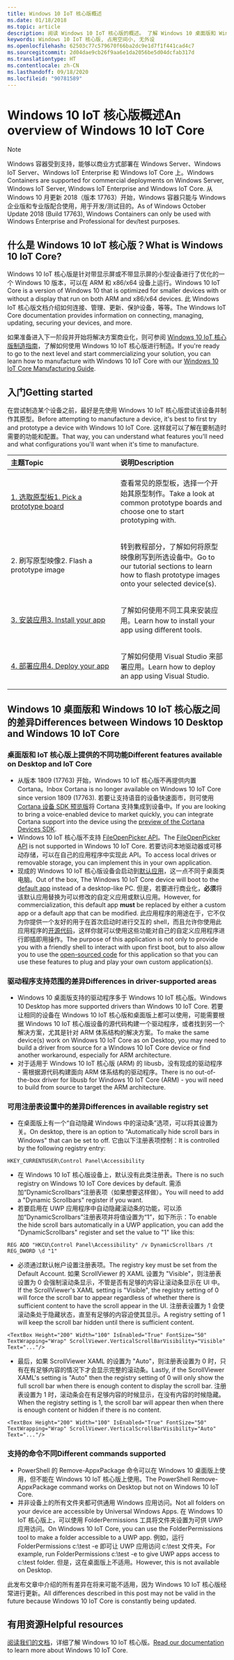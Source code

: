 ```yaml
---
title: Windows 10 IoT 核心版概述
ms.date: 01/18/2018
ms.topic: article
description: 阅读 Windows 10 IoT 核心版的概述。 了解 Windows 10 桌面版和 Windows 10 IoT 核心版之间的差异。
keywords: Windows 10 IoT 核心版, 占用空间小, 无外设
ms.openlocfilehash: 62503c77c579670f66ba2dc9e1d7f1f441cad4c7
ms.sourcegitcommit: 2d04dae9cb26f9aa6e1da2056be5d04dcfab317d
ms.translationtype: HT
ms.contentlocale: zh-CN
ms.lasthandoff: 09/18/2020
ms.locfileid: "90781589"
---
```

# <a name="an-overview-of-windows-10-iot-core"></a><span data-ttu-id="f8bba-105">Windows 10 IoT 核心版概述</span><span class="sxs-lookup"><span data-stu-id="f8bba-105">An overview of Windows 10 IoT Core</span></span>

> [!NOTE]
> <span data-ttu-id="f8bba-106">Windows 容器受到支持，能够以商业方式部署在 Windows Server、Windows IoT Server、Windows IoT Enterprise 和 Windows IoT Core 上。</span><span class="sxs-lookup"><span data-stu-id="f8bba-106">Windows Containers are supported for commercial deployments on Windows Server, Windows IoT Server, Windows IoT Enterprise and Windows IoT Core.</span></span>  <span data-ttu-id="f8bba-107">从 Windows 10 月更新 2018（版本 17763）开始，Windows 容器只能与 Windows 企业版和专业版配合使用，用于开发/测试目的。</span><span class="sxs-lookup"><span data-stu-id="f8bba-107">As of Windows October Update 2018 (Build 17763), Windows Containers can only be used with Windows Enterprise and Professional for dev/test purposes.</span></span>

## <a name="what-is-windows-10-iot-core"></a><span data-ttu-id="f8bba-108">什么是 Windows 10 IoT 核心版？</span><span class="sxs-lookup"><span data-stu-id="f8bba-108">What is Windows 10 IoT Core?</span></span>
<span data-ttu-id="f8bba-109">Windows 10 IoT 核心版是针对带显示屏或不带显示屏的小型设备进行了优化的一个 Windows 10 版本，可以在 ARM 和 x86/x64 设备上运行。</span><span class="sxs-lookup"><span data-stu-id="f8bba-109">Windows 10 IoT Core is a version of Windows 10 that is optimized for smaller devices with or without a display that run on both ARM and x86/x64 devices.</span></span> <span data-ttu-id="f8bba-110">此 Windows IoT 核心版文档介绍如何连接、管理、更新、保护设备，等等。</span><span class="sxs-lookup"><span data-stu-id="f8bba-110">The Windows IoT Core documentation provides information on connecting, managing, updating, securing your devices, and more.</span></span> 

<span data-ttu-id="f8bba-111">如果准备进入下一阶段并开始将解决方案商业化，则可参阅 [Windows 10 IoT 核心版制造指南](https://docs.microsoft.com/windows-hardware/manufacture/iot/iot-core-manufacturing-guide)，了解如何使用 Windows 10 IoT 核心版进行制造。</span><span class="sxs-lookup"><span data-stu-id="f8bba-111">If you're ready to go to the next level and start commercializing your solution, you can learn how to manufacture with Windows 10 IoT Core with our [Windows 10 IoT Core Manufacturing Guide](https://docs.microsoft.com/windows-hardware/manufacture/iot/iot-core-manufacturing-guide).</span></span> 

## <a name="getting-started"></a><span data-ttu-id="f8bba-112">入门</span><span class="sxs-lookup"><span data-stu-id="f8bba-112">Getting started</span></span>

<span data-ttu-id="f8bba-113">在尝试制造某个设备之前，最好是先使用 Windows 10 IoT 核心版尝试该设备并制作其原型。</span><span class="sxs-lookup"><span data-stu-id="f8bba-113">Before attempting to manufacture a device, it's best to first try and prototype a device with Windows 10 IoT Core.</span></span> <span data-ttu-id="f8bba-114">这样就可以了解在要制造时需要的功能和配置。</span><span class="sxs-lookup"><span data-stu-id="f8bba-114">That way, you can understand what features you'll need and what configurations you'll want when it's time to manufacture.</span></span>

<table>  
<span data-ttu-id="f8bba-115"><colgroup> <col width="50%" /> <col width="50%" /> </colgroup>  
</span><span class="sxs-lookup"><span data-stu-id="f8bba-115"><colgroup> <col width="50%" /> <col width="50%" /> </colgroup>  
</span></span><thead>  
<tr class="header">  
<th align="left"><span data-ttu-id="f8bba-116">主题</span><span class="sxs-lookup"><span data-stu-id="f8bba-116">Topic</span></span></th>
<th align="left"><span data-ttu-id="f8bba-117">说明</span><span class="sxs-lookup"><span data-stu-id="f8bba-117">Description</span></span></th>
</tr>
</thead>
<tbody>

<tr class="odd">
<td align="left"><p><span data-ttu-id="f8bba-118"><a href="https://docs.microsoft.com/windows/iot-core/tutorials/quickstarter/PrototypeBoards"
>1. 选取原型板</a></span><span class="sxs-lookup"><span data-stu-id="f8bba-118"><a href="https://docs.microsoft.com/windows/iot-core/tutorials/quickstarter/PrototypeBoards"
>1. Pick a prototype board</a></span></span></p></td>
<td align="left"><p><span data-ttu-id="f8bba-119">查看常见的原型板，选择一个开始其原型制作。</span><span class="sxs-lookup"><span data-stu-id="f8bba-119">Take a look at common prototype boards and choose one to start prototyping with.</span></span></p></td>
</tr>

<tr class="odd">
<td align="left"><p><span data-ttu-id="f8bba-120">2. 刷写原型映像</span><span class="sxs-lookup"><span data-stu-id="f8bba-120">2. Flash a prototype image</span></span></p></td>
<td align="left"><p><span data-ttu-id="f8bba-121">转到教程部分，了解如何将原型映像刷写到所选设备中。</span><span class="sxs-lookup"><span data-stu-id="f8bba-121">Go to our tutorial sections to learn how to flash prototype images onto your selected device(s).</span></span> </p></td>
</tr>

<tr class="odd">
<td align="left"><p><span data-ttu-id="f8bba-122"><a href="https://docs.microsoft.com/windows/iot-core/develop-your-app/appinstaller">3. 安装应用</a></span><span class="sxs-lookup"><span data-stu-id="f8bba-122"><a href="https://docs.microsoft.com/windows/iot-core/develop-your-app/appinstaller">3. Install your app</a></span></span></p></td>
<td align="left"><p><span data-ttu-id="f8bba-123">了解如何使用不同工具来安装应用。</span><span class="sxs-lookup"><span data-stu-id="f8bba-123">Learn how to install your app using different tools.</span></span></p></td>
</tr>

<tr class="odd">
<td align="left"><p><span data-ttu-id="f8bba-124"><a href="https://docs.microsoft.com/windows/iot-core/develop-your-app/appdeployment">4. 部署应用</a></span><span class="sxs-lookup"><span data-stu-id="f8bba-124"><a href="https://docs.microsoft.com/windows/iot-core/develop-your-app/appdeployment">4. Deploy your app</a></span></span></p></td>
<td align="left"><p><span data-ttu-id="f8bba-125">了解如何使用 Visual Studio 来部署应用。</span><span class="sxs-lookup"><span data-stu-id="f8bba-125">Learn how to deploy an app using Visual Studio.</span></span></p></td>
</tr>

</tbody>
</table>

## <a name="differences-between-windows-10-desktop-and-windows-10-iot-core"></a><span data-ttu-id="f8bba-126">Windows 10 桌面版和 Windows 10 IoT 核心版之间的差异</span><span class="sxs-lookup"><span data-stu-id="f8bba-126">Differences between Windows 10 Desktop and Windows 10 IoT Core</span></span>

### <a name="different-features-available-on-desktop-and-iot-core"></a><span data-ttu-id="f8bba-127">桌面版和 IoT 核心版上提供的不同功能</span><span class="sxs-lookup"><span data-stu-id="f8bba-127">Different features available on Desktop and IoT Core</span></span>

* <span data-ttu-id="f8bba-128">从版本 1809 (17763) 开始，Windows 10 IoT 核心版不再提供内置 Cortana。</span><span class="sxs-lookup"><span data-stu-id="f8bba-128">Inbox Cortana is no longer available on Windows 10 IoT Core since version 1809 (17763).</span></span> <span data-ttu-id="f8bba-129">若要让支持语音的设备快速面市，则可使用 [Cortana 设备 SDK 预览版](https://developer.microsoft.com/cortana/devices)将 Cortana 支持集成到设备中。</span><span class="sxs-lookup"><span data-stu-id="f8bba-129">If you are looking to bring a voice-enabled device to market quickly, you can integrate Cortana support into the device using the [preview of the Cortana Devices SDK](https://developer.microsoft.com/cortana/devices).</span></span>
* <span data-ttu-id="f8bba-130">Windows 10 IoT 核心版不支持 [FileOpenPicker API](https://docs.microsoft.com/uwp/api/windows.storage.pickers.fileopenpicker)。</span><span class="sxs-lookup"><span data-stu-id="f8bba-130">The [FileOpenPicker API](https://docs.microsoft.com/uwp/api/windows.storage.pickers.fileopenpicker) is not supported in Windows 10 IoT Core.</span></span> <span data-ttu-id="f8bba-131">若要访问本地驱动器或可移动存储，可以在自己的应用程序中实现此 API。</span><span class="sxs-lookup"><span data-stu-id="f8bba-131">To access local drives or removable storage, you can implement this in your own application.</span></span>
* <span data-ttu-id="f8bba-132">现成的 Windows 10 IoT 核心版设备会启动到[默认应用](https://docs.microsoft.com/windows/iot-core/develop-your-app/iotcoredefaultapp)，这一点不同于桌面类电脑。</span><span class="sxs-lookup"><span data-stu-id="f8bba-132">Out of the box, The Windows 10 IoT Core device will boot to the [default app](https://docs.microsoft.com/windows/iot-core/develop-your-app/iotcoredefaultapp) instead of a desktop-like PC.</span></span> <span data-ttu-id="f8bba-133">但是，若要进行商业化，**必须**将该默认应用替换为可以修改的自定义应用或默认应用。</span><span class="sxs-lookup"><span data-stu-id="f8bba-133">However, for commercialization, this default app **must** be replaced by either a custom app or a default app that can be modified.</span></span> <span data-ttu-id="f8bba-134">此应用程序的用途在于，它不仅为你提供一个友好的用于在首次启动时进行交互的 shell，而且允许你使用此应用程序的[开源代码](https://github.com/Microsoft/Windows-iotcore-samples/tree/master/Samples/IoTCoreDefaultApp)，这样你就可以使用这些功能对自己的自定义应用程序进行即插即用操作。</span><span class="sxs-lookup"><span data-stu-id="f8bba-134">The purpose of this application is not only to provide you with a friendly shell to interact with upon first boot, but to also allow you to use the [open-sourced code](https://github.com/Microsoft/Windows-iotcore-samples/tree/master/Samples/IoTCoreDefaultApp) for this application so that you can use these features to plug and play your own custom application(s).</span></span>

### <a name="differences-in-driver-supported-areas"></a><span data-ttu-id="f8bba-135">驱动程序支持范围的差异</span><span class="sxs-lookup"><span data-stu-id="f8bba-135">Differences in driver-supported areas</span></span>

* <span data-ttu-id="f8bba-136">Windows 10 桌面版支持的驱动程序多于 Windows 10 IoT 核心版。</span><span class="sxs-lookup"><span data-stu-id="f8bba-136">Windows 10 Desktop has more supported drivers than Windows 10 IoT Core.</span></span> <span data-ttu-id="f8bba-137">若要让相同的设备在 Windows 10 IoT 核心版和桌面版上都可以使用，可能需要根据 Windows 10 IoT 核心版设备的源代码构建一个驱动程序，或者找到另一个解决方案，尤其是针对 ARM 体系结构的解决方案。</span><span class="sxs-lookup"><span data-stu-id="f8bba-137">To make the same device(s) work on Windows 10 IoT Core as on Desktop, you may need to build a driver from source for a Windows 10 IoT Core device or find another workaround, especially for ARM architecture.</span></span>
* <span data-ttu-id="f8bba-138">对于适用于 Windows 10 IoT 核心版 (ARM) 的 libusb，没有现成的驱动程序 - 需根据源代码构建面向 ARM 体系结构的驱动程序。</span><span class="sxs-lookup"><span data-stu-id="f8bba-138">There is no out-of-the-box driver for libusb for Windows 10 IoT Core (ARM) - you will need to build from source to target the ARM architecture.</span></span>

### <a name="differences-in-available-registry-set"></a><span data-ttu-id="f8bba-139">可用注册表设置中的差异</span><span class="sxs-lookup"><span data-stu-id="f8bba-139">Differences in available registry set</span></span>

* <span data-ttu-id="f8bba-140">在桌面版上有一个“自动隐藏 Windows 中的滚动条”选项，可以将其设置为关。</span><span class="sxs-lookup"><span data-stu-id="f8bba-140">On desktop, there is an option to "Automatically hide scroll bars in Windows" that can be set to off.</span></span> <span data-ttu-id="f8bba-141">它由以下注册表项控制：</span><span class="sxs-lookup"><span data-stu-id="f8bba-141">It is controlled by the following registry entry:</span></span> 

```
HKEY_CURRENTUSER\Control Panel\Accessibility
```

* <span data-ttu-id="f8bba-142">在 Windows 10 IoT 核心版设备上，默认没有此类注册表。</span><span class="sxs-lookup"><span data-stu-id="f8bba-142">There is no such registry on Windows 10 IoT Core devices by default.</span></span> <span data-ttu-id="f8bba-143">需添加“DynamicScrollbars”注册表项（如果想要这样做）。</span><span class="sxs-lookup"><span data-stu-id="f8bba-143">You will need to add a "Dynamic Scrollbars" register if you want.</span></span>
* <span data-ttu-id="f8bba-144">若要启用在 UWP 应用程序中自动隐藏滚动条的功能，可以添加“DynamicScrollbars”注册表项并将值设置为“1”，如下所示：</span><span class="sxs-lookup"><span data-stu-id="f8bba-144">To enable the hide scroll bars automatically in a UWP application, you can add the "DynamicScrollbars" register and set the value to "1" like this:</span></span>

```
REG ADD "HKCU\Control Panel\Accessibility" /v DynamicScrollbars /t REG_DWORD \d "1"
```

* <span data-ttu-id="f8bba-145">必须通过默认帐户设置注册表项。</span><span class="sxs-lookup"><span data-stu-id="f8bba-145">The registry key must be set from the Default Account.</span></span> <span data-ttu-id="f8bba-146">如果 ScrollViewer 的 XAML 设置为 "Visible"，则注册表设置为 0 会强制滚动条显示，不管是否有足够的内容让滚动条显示在 UI 中。</span><span class="sxs-lookup"><span data-stu-id="f8bba-146">If the ScrollViewer's XAML setting is "Visible", the registry setting of 0 will force the scroll bar to appear regardless of whether there is sufficient content to have the scroll appear in the UI.</span></span> <span data-ttu-id="f8bba-147">注册表设置为 1 会使滚动条处于隐藏状态，直至有足够的内容迫使其显示。</span><span class="sxs-lookup"><span data-stu-id="f8bba-147">A registry setting of 1 will keep the scroll bar hidden until there is sufficient content.</span></span>

```
<TextBox Height="200" Width="100" IsEnabled="True" FontSize="50" TextWrapping="Wrap" ScrollViewer.VerticalScrollBarVisibility="Visible" Text="..."/>
```

* <span data-ttu-id="f8bba-148">最后，如果 ScrollViewer XAML 的设置为 "Auto"，则注册表设置为 0 时，只有在有足够内容的情况下才会显示完整的滚动条。</span><span class="sxs-lookup"><span data-stu-id="f8bba-148">Lastly, if the ScrollViewer XAML's setting is "Auto" then the registry setting of 0 will only show the full scroll bar when there is enough content to display the scroll bar.</span></span> <span data-ttu-id="f8bba-149">注册表设置为 1 时，滚动条会在有足够内容的时候显示，在没有内容的时候隐藏。</span><span class="sxs-lookup"><span data-stu-id="f8bba-149">When the registry setting is 1, the scroll bar will appear then when there is enough content or hidden if there is no content.</span></span>

```
<TextBox Height="200" Width="100" IsEnabled="True" FontSize="50" TextWrapping="Wrap" ScrollViewer.VerticalScrollBarVisibility="Auto" Text="..."/>
```

### <a name="different-commands-supported"></a><span data-ttu-id="f8bba-150">支持的命令不同</span><span class="sxs-lookup"><span data-stu-id="f8bba-150">Different commands supported</span></span>

* <span data-ttu-id="f8bba-151">PowerShell 的 Remove-AppxPackage 命令可以在 Windows 10 桌面版上使用，但不能在 Windows 10 IoT 核心版上使用。</span><span class="sxs-lookup"><span data-stu-id="f8bba-151">The PowerShell Remove-AppxPackage command works on Desktop but not on Windows 10 IoT Core.</span></span>
* <span data-ttu-id="f8bba-152">并非设备上的所有文件夹都可供通用 Windows 应用访问。</span><span class="sxs-lookup"><span data-stu-id="f8bba-152">Not all folders on your device are accessible by Universal Windows Apps.</span></span> <span data-ttu-id="f8bba-153">在 Windows 10 IoT 核心版上，可以使用 FolderPermissions 工具将文件夹设置为可供 UWP 应用访问。</span><span class="sxs-lookup"><span data-stu-id="f8bba-153">On Windows 10 IoT Core, you can use the FolderPermissions tool to make a folder accessible to a UWP app.</span></span> <span data-ttu-id="f8bba-154">例如，运行 FolderPermissions c:\test -e 即可让 UWP 应用访问 c:\test 文件夹。</span><span class="sxs-lookup"><span data-stu-id="f8bba-154">For example, run FolderPermissions c:\test -e to give UWP apps access to c:\test folder.</span></span> <span data-ttu-id="f8bba-155">但是，这在桌面版上不适用。</span><span class="sxs-lookup"><span data-stu-id="f8bba-155">However, this is not available on Desktop.</span></span>

<span data-ttu-id="f8bba-156">此发布文章中介绍的所有差异在将来可能不适用，因为 Windows 10 IoT 核心版经常进行更新。</span><span class="sxs-lookup"><span data-stu-id="f8bba-156">All differences described in this post may not be valid in the future because Windows 10 IoT Core is constantly being updated.</span></span>

## <a name="helpful-resources"></a><span data-ttu-id="f8bba-157">有用资源</span><span class="sxs-lookup"><span data-stu-id="f8bba-157">Helpful resources</span></span>
<span data-ttu-id="f8bba-158">[阅读我们的文档](https://docs.microsoft.com/windows/iot-core/)，详细了解 Windows 10 IoT 核心版。</span><span class="sxs-lookup"><span data-stu-id="f8bba-158">[Read our documentation](https://docs.microsoft.com/windows/iot-core/) to learn more about Windows 10 IoT Core.</span></span>
